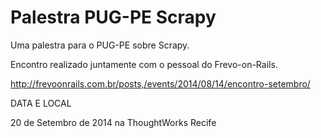 Palestra PUG-PE Scrapy
===========================

Uma palestra para o PUG-PE sobre Scrapy.


Encontro realizado juntamente com o pessoal do Frevo-on-Rails.

http://frevoonrails.com.br/posts,/events/2014/08/14/encontro-setembro/

DATA E LOCAL

20 de Setembro de 2014 na ThoughtWorks Recife
